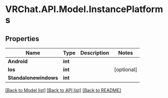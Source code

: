 # VRChat.API.Model.InstancePlatforms

## Properties

Name | Type | Description | Notes
------------ | ------------- | ------------- | -------------
**Android** | **int** |  | 
**Ios** | **int** |  | [optional] 
**Standalonewindows** | **int** |  | 

[[Back to Model list]](../README.md#documentation-for-models) [[Back to API list]](../README.md#documentation-for-api-endpoints) [[Back to README]](../README.md)


